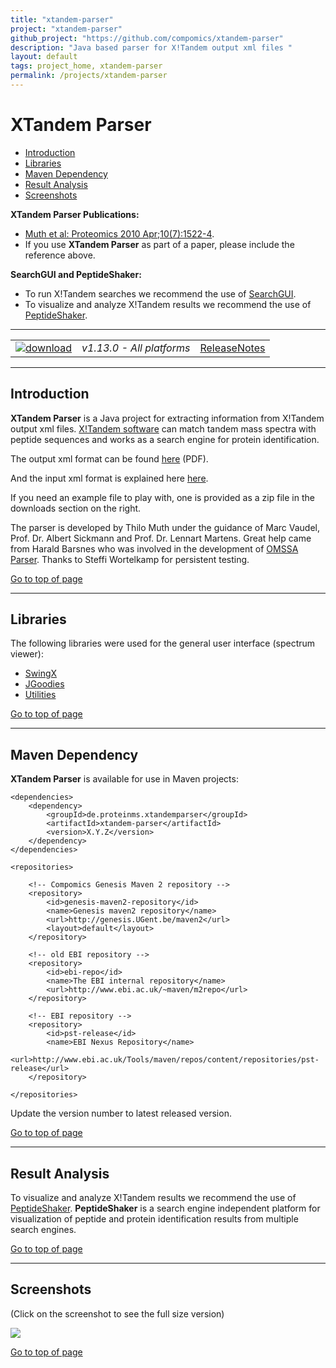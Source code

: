 ```yaml
---
title: "xtandem-parser"
project: "xtandem-parser"
github_project: "https://github.com/compomics/xtandem-parser"
description: "Java based parser for X!Tandem output xml files "
layout: default
tags: project_home, xtandem-parser
permalink: /projects/xtandem-parser
---
```


# XTandem Parser #

  * [Introduction](#introduction)
  * [Libraries](#libraries)
  * [Maven Dependency](#maven-dependency)
  * [Result Analysis](#result-analysis)
  * [Screenshots](#screenshots)

**XTandem Parser Publications:**

  * [Muth et al: Proteomics 2010 Apr;10(7):1522-4](http://www.ncbi.nlm.nih.gov/pubmed/20140905).
  * If you use **XTandem Parser** as part of a paper, please include the reference above.

**SearchGUI and PeptideShaker:**

  * To run X!Tandem searches we recommend the use of [SearchGUI](http://compomics.github.io/projects/searchgui.html).
  * To visualize and analyze X!Tandem results we recommend the use of [PeptideShaker](http://compomics.github.io/projects/peptide-shaker.html).

---

|   |   |   |
| :------------------------- | :---------------: | :--: |
| <a href="http://genesis.ugent.be/maven2/de/proteinms/xtandemparser/xtandem-parser/1.13.0/xtandem-parser-1.13.0.zip" onclick="trackOutboundLink('usage','download','xtandem-parser','http://genesis.ugent.be/maven2/de/proteinms/xtandemparser/xtandem-parser/1.13.0/xtandem-parser-1.13.0.zip'); return false;"><img src="https://github.com/compomics/xtandem-parser/wiki/images/download_button.png" alt="download" /></a> | *v1.13.0 - All platforms* | [ReleaseNotes](https://github.com/compomics/xtandem-parser/wiki/ReleaseNotes) |

---

## Introduction ##
**XTandem Parser** is a Java project for extracting information from X!Tandem output xml files.  [X!Tandem software](http://www.thegpm.org/tandem/index.html) can match tandem mass spectra with peptide sequences and works as a search engine for protein identification.

The output xml format can be found [here](http://www.thegpm.org/docs/X_series_output_form.pdf) (PDF).

And the input xml format is explained here [here](http://www.thegpm.org/tandem/api/index.html).

If you need an example file to play with, one is provided as a zip file in the downloads section on the right.

The parser is developed by Thilo Muth under the guidance of Marc Vaudel, Prof. Dr. Albert Sickmann and Prof. Dr. Lennart Martens. Great help came from Harald Barsnes who was involved in the development of [OMSSA Parser](http://compomics.github.io/projects/omssa-parser.html).
Thanks to Steffi Wortelkamp for persistent testing.

[Go to top of page](#xtandem-parser)

---

## Libraries ##
The following libraries were used for the general user interface (spectrum viewer):
  * [SwingX](https://swingx.dev.java.net/)
  * [JGoodies](http://www.jgoodies.com/)
  * [Utilities](http://compomics.github.io/projects/compomics-utilities.html)

[Go to top of page](#xtandem-parser)

---

## Maven Dependency ##
**XTandem Parser** is available for use in Maven projects:

```
<dependencies>
    <dependency>
        <groupId>de.proteinms.xtandemparser</groupId>
        <artifactId>xtandem-parser</artifactId>
        <version>X.Y.Z</version>
    </dependency>
</dependencies>
```
```
<repositories>

    <!-- Compomics Genesis Maven 2 repository -->
    <repository>
        <id>genesis-maven2-repository</id>
        <name>Genesis maven2 repository</name>
        <url>http://genesis.UGent.be/maven2</url>
        <layout>default</layout>
    </repository>

    <!-- old EBI repository -->
    <repository>
        <id>ebi-repo</id> 
        <name>The EBI internal repository</name>
        <url>http://www.ebi.ac.uk/~maven/m2repo</url>
    </repository>

    <!-- EBI repository -->
    <repository>
        <id>pst-release</id>
        <name>EBI Nexus Repository</name>
        <url>http://www.ebi.ac.uk/Tools/maven/repos/content/repositories/pst-release</url>
    </repository>
     
</repositories>
```

Update the version number to latest released version.

[Go to top of page](#xtandem-parser)

---

## Result Analysis ##

To visualize and analyze X!Tandem results we recommend the use of [PeptideShaker](http://compomics.github.io/projects/peptide-shaker.html). **PeptideShaker** is a search engine independent platform for visualization of peptide and protein identification results from multiple search engines.

[Go to top of page](#xtandem-parser)

---

## Screenshots ##

(Click on the screenshot to see the full size version)

[![](https://github.com/compomics/xtandem-parser/wiki/images/screenshots/xTandemParser_small.PNG)](https://github.com/compomics/xtandem-parser/wiki/images/screenshots/xTandemParser.PNG)

[Go to top of page](#xtandem-parser)
